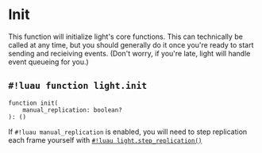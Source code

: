 # Init

This function will initialize light's core functions. This can technically be called at any time, but you should
generally do it once you're ready to start sending and recieiving events. (Don't worry, if you're late, light will
handle event queueing for you.)

## `#!luau function light.init`

```luau title='<!-- b:client --> <!-- b:server --> <!-- b:shared --> <!-- b:sync -->'
function init(
    manual_replication: boolean?
): ()
```

If `#!luau manual_replication` is enabled, you will need to step replication each frame yourself with
[`#!luau light.step_replication()`](./step_replication.md)
